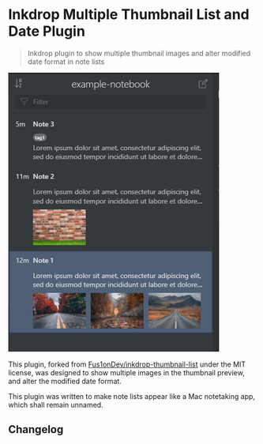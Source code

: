 # Inkdrop Multiple Thumbnail List and Date Plugin

> Inkdrop plugin to show multiple thumbnail images and alter modified date format in note lists


![](./images/screenshot.PNG)

This plugin, forked from [Fus1onDev/inkdrop-thumbnail-list](https://github.com/Fus1onDev/inkdrop-thumbnail-list) under the MIT license, was designed to show multiple images in the thumbnail preview, and alter the modified date format.

This plugin was written to make note lists appear like a Mac notetaking app, which shall remain unnamed.

## Changelog